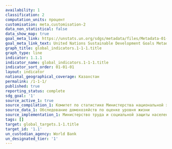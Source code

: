 ```yaml
---
availability: 1
classification: 2
computation_units: процент
customisation: meta.customisation-2
data_non_statistical: false
data_show_map: true
goal_meta_link: https://unstats.un.org/sdgs/metadata/files/Metadata-01-01-01a.pdf
goal_meta_link_text: United Nations Sustainable Development Goals Metadata (pdf 894kB)
graph_title: global_indicators.1-1-1.title
graph_type: line
indicator: 1.1.1
indicator_name: global_indicators.1-1-1.title
indicator_sort_order: 01-01-01
layout: indicator
national_geographical_coverage: Казахстан
permalink: /1-1-1/
published: true
reporting_status: complete
sdg_goal: '1'
source_active_1: true
source_compilation_1: Комитет по статистике Министерства национальной экономики РК
source_data_1: Обследование домохозяйств по оценке уровня жизни
source_implementation_1: Министерство труда и социальной защиты населения РК
tags: []
target: global_targets.1-1.title
target_id: '1.1'
un_custodian_agency: World Bank
un_designated_tier: '1'
---
```

